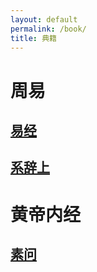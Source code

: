 ```yaml
---
layout: default
permalink: /book/
title: 典籍
---
```


# 周易

## [易经](yijing)
## [系辞上](yijing)

# 黄帝内经

## [素问](suwen)